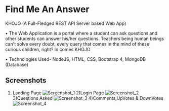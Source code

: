 
# Find Me An Answer

KHOJO (A Full-Fledged REST API Server based Web App)

• The Web Application is a portal where a student can ask questions and other
students can answer his/her questions. Teachers being human beings can't
solve every doubt, every query that comes in the mind of these curious
children, right? In comes KHOJO

• Technologies Used- NodeJS, HTML, CSS, Bootstrap 4, MongoDB (Database)


## Screenshots
1) Landing Page
![Screenshot_1](https://user-images.githubusercontent.com/54816974/147499052-97b10af0-768b-4999-bc71-5496c40fb581.jpg)
2)Login Page
![Screenshot_2](https://user-images.githubusercontent.com/54816974/147499060-64babd82-0325-4279-89a9-fa48b59e4cf5.jpg)
3)Questions Asked
![Screenshot_3](https://user-images.githubusercontent.com/54816974/147499063-b26f94c8-0006-48f4-b3d9-4db5d1c49108.jpg)
4)Comments,UpVotes & DownVotes
![Screenshot_4](https://user-images.githubusercontent.com/54816974/147499069-aea4b82f-1376-42ac-a753-d1634b08b960.jpg)

